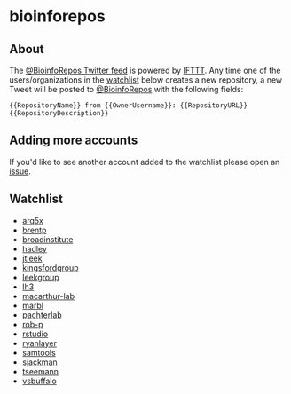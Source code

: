 # bioinforepos

## About

The [@BioinfoRepos Twitter feed](https://twitter.com/BioinfoRepos) is powered by [IFTTT](https://ifttt.com). Any time one of the users/organizations in the [watchlist](#watchlist) below creates a new repository, a new Tweet will be posted to [@BioinfoRepos](https://twitter.com/BioinfoRepos) with the following fields:

`{{RepositoryName}} from {{OwnerUsername}}: {{RepositoryURL}} {{RepositoryDescription}}`

## Adding more accounts

If you'd like to see another account added to the watchlist please open an [issue](https://github.com/bioinforepos/bioinforepos/issues).

## Watchlist

- [arq5x](https://github.com/arq5x)
- [brentp](https://github.com/brentp)
- [broadinstitute](https://github.com/broadinstitute)
- [hadley](https://github.com/hadley)
- [jtleek](https://github.com/jtleek)
- [kingsfordgroup](https://github.com/kingsfordgroup)
- [leekgroup](https://github.com/leekgroup)
- [lh3](https://github.com/lh3)
- [macarthur-lab](https://github.com/macarthur-lab)
- [marbl](https://github.com/marbl)
- [pachterlab](https://github.com/pachterlab)
- [rob-p](https://github.com/rob-p)
- [rstudio](https://github.com/rstudio)
- [ryanlayer](https://github.com/ryanlayer)
- [samtools](https://github.com/samtools)
- [sjackman](https://github.com/sjackman)
- [tseemann](https://github.com/tseemann)
- [vsbuffalo](https://github.com/vsbuffalo)
